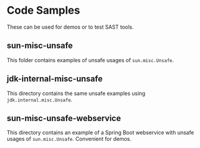 # Code Samples

These can be used for demos or to test SAST tools.

## sun-misc-unsafe

This folder contains examples of unsafe usages of `sun.misc.Unsafe`.

## jdk-internal-misc-unsafe

This directory contains the same unsafe examples using `jdk.internal.misc.Unsafe`.

## sun-misc-unsafe-webservice

This directory contains an example of a Spring Boot webservice with unsafe
usages of `sun.misc.Unsafe`. Convenient for demos.
